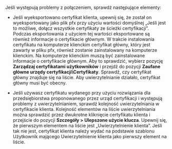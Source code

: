 Jeśli występują problemy z połączeniem, sprawdź następujące elementy:

- Jeśli wyeksportowano certyfikat klienta, upewnij się, że został on wyeksportowany jako plik pfx przy użyciu wartości domyślnej „Jeśli jest to możliwe, dołącz wszystkie certyfikaty ze ścieżki certyfikacji”. Podczas eksportowania z użyciem tej wartości eksportowane są również informacje o certyfikacie głównym. W trakcie instalowania certyfikatu na komputerze klienckim certyfikat główny, który jest zawarty w pliku pfx, również zostanie zainstalowany na komputerze klienckim. Na komputerze klienckim muszą być zainstalowane informacje o certyfikacie głównym. Aby to sprawdzić, wybierz pozycję **Zarządzaj certyfikatami użytkowników** i przejdź do pozycji **Zaufane główne urzędy certyfikacji\Certyfikaty**. Sprawdź, czy certyfikat główny znajduje się na liście. Aby uwierzytelnianie działało, certyfikat główny musi być obecny.

- Jeśli używasz certyfikatu wydanego przy użyciu rozwiązania dla przedsiębiorstwa proponowanego przez urząd certyfikacji i występują problemy z uwierzytelnianiem, sprawdź kolejność uwierzytelniania w certyfikacie klienta. Kolejność elementów na liście uwierzytelniania można sprawdzić przez dwukrotne kliknięcie certyfikatu klienta i przejście do pozycji **Szczegóły > Ulepszone użycie klucza**. Upewnij się, że pierwszym elementem na liście jest „Uwierzytelnienie klienta”. Jeśli tak nie jest, certyfikat klienta należy wydać na podstawie szablonu Użytkownik mającego Uwierzytelnienie klienta jako pierwszy element na liście.
